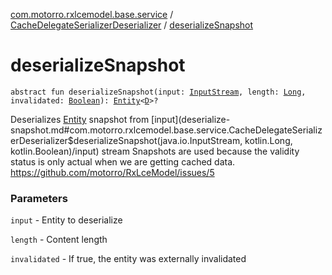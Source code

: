 [com.motorro.rxlcemodel.base.service](../index.md) / [CacheDelegateSerializerDeserializer](index.md) / [deserializeSnapshot](./deserialize-snapshot.md)

# deserializeSnapshot

`abstract fun deserializeSnapshot(input: `[`InputStream`](http://docs.oracle.com/javase/6/docs/api/java/io/InputStream.html)`, length: `[`Long`](https://kotlinlang.org/api/latest/jvm/stdlib/kotlin/-long/index.html)`, invalidated: `[`Boolean`](https://kotlinlang.org/api/latest/jvm/stdlib/kotlin/-boolean/index.html)`): `[`Entity`](../../com.motorro.rxlcemodel.base.entity/-entity/index.md)`<`[`D`](index.md#D)`>?`

Deserializes [Entity](../../com.motorro.rxlcemodel.base.entity/-entity/index.md) snapshot from [input](deserialize-snapshot.md#com.motorro.rxlcemodel.base.service.CacheDelegateSerializerDeserializer$deserializeSnapshot(java.io.InputStream, kotlin.Long, kotlin.Boolean)/input) stream
Snapshots are used because the validity status is only actual when we are getting cached data.
https://github.com/motorro/RxLceModel/issues/5

### Parameters

`input` - Entity to deserialize

`length` - Content length

`invalidated` - If true, the entity was externally invalidated